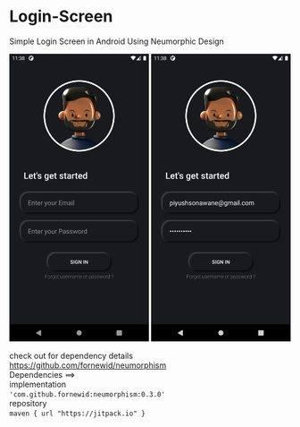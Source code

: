 # Login-Screen
Simple Login Screen in Android Using Neumorphic Design
<P>
<img src="/Screenshot_1615486119.png" width="250" title="Image 1">
 
<img src="/Screenshot_1615486137.png" width="250" title="Image 2">  
</p>


check out for dependency details https://github.com/fornewid/neumorphism
<br>
Dependencies ==>
<br>
implementation 
<br>
```'com.github.fornewid:neumorphism:0.3.0'```
<br>
repository
<br>
```maven { url "https://jitpack.io" }```




